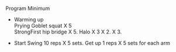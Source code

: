 Program Minimum  

- Warming up  
Prying Goblet squat X 5   
StrongFirst hip bridge X 5. 
Halo X 3 X 2. 
X 3. 


- Start
Swing 10 reps X 5 sets. 
Get up 1 reps X 5 sets for each arm

